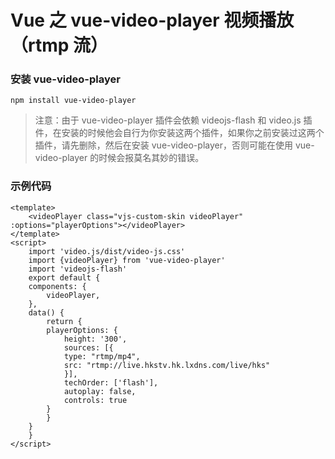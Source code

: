 # **Vue 之 vue-video-player 视频播放（rtmp 流）**

### 安装 vue-video-player

```
npm install vue-video-player
```

> 注意：由于 vue-video-player 插件会依赖 videojs-flash 和 video.js 插件，在安装的时候他会自行为你安装这两个插件，如果你之前安装过这两个插件，请先删除，然后在安装 vue-video-player，否则可能在使用 vue-video-player 的时候会报莫名其妙的错误。

### 示例代码

```
<template>
	<videoPlayer class="vjs-custom-skin videoPlayer" :options="playerOptions"></videoPlayer>
</template>
<script>
    import 'video.js/dist/video-js.css'
    import {videoPlayer} from 'vue-video-player'
    import 'videojs-flash'
    export default {
    components: {
        videoPlayer,
    },
    data() {
        return {
        playerOptions: {
            height: '300',
            sources: [{
            type: "rtmp/mp4",
            src: "rtmp://live.hkstv.hk.lxdns.com/live/hks"
            }],
            techOrder: ['flash'],
            autoplay: false,
            controls: true
        }
        }
    }
    }
</script>
```
